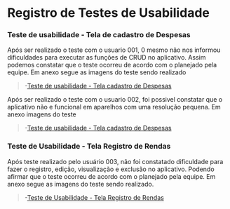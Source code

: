 # Registro de Testes de Usabilidade

### Teste de usabilidade - Tela de cadastro de Despesas

Após ser realizado o teste com o usuario 001, 0 mesmo não nos informou dificuldades para executar as funções de CRUD no aplicativo. Assim podemos constatar que o teste ocorreu de acordo  com o planejado pela equipe. Em anexo segue as imagens do teste sendo realizado

>-[Teste de usabilidade - Tela cadastro de Despesas](https://youtu.be/D_CwAzOwSAY)

Após ser realizado o teste com o usuario 002, foi possivel constatar que o aplicativo não e funcional em aparelhos com uma resolução pequena. Em anexo imagens do teste 
>-[Teste de usabilidade - Tela cadastro de Despesas](https://youtu.be/elJS_ZOtB4s)

### Teste de Usabilidade - Tela Registro de Rendas

Após teste realizado pelo usuário 003, não foi constatado dificuldade para fazer o registro, edição, visualização e exclusão no aplicativo. Podendo afirmar que o teste ocorreu de acordo com o planejado pela equipe. Em anexo segue as imagens do teste sendo realizado.

>-[Teste de Usabilidade - Tela Registro de Rendas](https://youtu.be/eT2T3VqfVUU)

